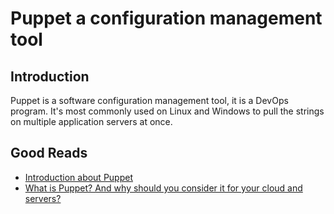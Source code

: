<h1>Puppet a configuration management tool</h1>
  <h2>Introduction</h2>
    <p>
      Puppet is a software configuration management tool, it is a DevOps program. It's most commonly used on Linux and Windows to pull the strings on multiple application servers at once. 
    </p>
  <h2>Good Reads</h2>
    <ul>
      <li><a href="https://puppet.com/">Introduction about Puppet</a></li>
      <li><a href="https://www.hpe.com/us/en/insights/articles/what-is-puppet-and-why-should-you-consider-it-for-your-cloud-and-servers-1711.html">What is Puppet? And why should you consider it for your cloud and servers?</a></li>
    </ul>
